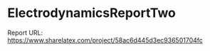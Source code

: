 # ElectrodynamicsReportTwo

Report URL: https://www.sharelatex.com/project/58ac6d445d3ec936501704fc
